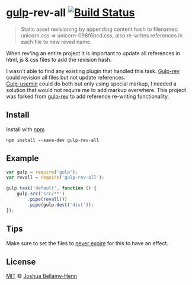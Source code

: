 # [gulp](https://github.com/wearefractal/gulp)-rev-all [![Build Status](https://travis-ci.org/smysnk/gulp-rev-all.png?branch=master)](https://travis-ci.org/smysnk/gulp-rev-all)

> Static asset revisioning by appending content hash to filenames: unicorn.css => unicorn-098f6bcd.css, also re-writes references in each file to new reved name.

When rev'ing an entire project it is important to update all references in html, js & css files to add the revision hash.

I wasn't able to find any existing plugin that handled this task. 
[Gulp-rev](https://github.com/sindresorhus/gulp-rev) could revision all files but not update references.  
[Gulp-usemin](https://www.npmjs.org/package/gulp-usemin) could do both but only using special markup, I needed a solution that would not require me to add markup everwhere.
This project was forked from [gulp-rev](https://github.com/sindresorhus/gulp-rev) to add reference re-writing functionality.


## Install

Install with [npm](https://npmjs.org/package/gulp-rev-all)

```
npm install --save-dev gulp-rev-all
```

## Example

```js
var gulp = require('gulp');
var revall = require('gulp-rev-all');

gulp.task('default', function () {
    gulp.src('src/**')
        .pipe(revall())
        .pipe(gulp.dest('dist'));
});
```

## Tips

Make sure to set the files to [never expire](http://developer.yahoo.com/performance/rules.html#expires) for this to have an effect.


## License

[MIT](http://opensource.org/licenses/MIT) © [Joshua Bellamy-Henn](http://www.psidox.com)